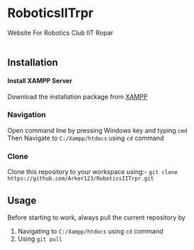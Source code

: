 # RoboticsIITrpr
Website For Robotics Club IIT Ropar</br></br>
## Installation
#### Install XAMPP Server
Download the installation package from [XAMPP](https://www.apachefriends.org/download.html)
### Navigation
Open command line by pressing Windows key and typing ```cmd``` </br>
Then Navigate to 
```C:/Xampp/htdocs```
using ```cd``` command
### Clone
Clone this repository to your workspace using:-
```git clone https://github.com/Arker123/RoboticsIITrpr.git```

## Usage
Before starting to work, always pull the current repository by
1. Navigating to ```C:/Xampp/htdocs```
using ```cd``` command</br>
2. Using ```git pull```


